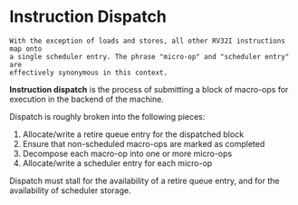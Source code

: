# Instruction Dispatch

```admonish note
With the exception of loads and stores, all other RV32I instructions map onto 
a single scheduler entry. The phrase "micro-op" and "scheduler entry" are 
effectively synonymous in this context. 
```

**Instruction dispatch** is the process of submitting a block of macro-ops for 
execution in the backend of the machine. 

Dispatch is roughly broken into the following pieces:

1. Allocate/write a retire queue entry for the dispatched block
2. Ensure that non-scheduled macro-ops are marked as completed
3. Decompose each macro-op into one or more micro-ops 
4. Allocate/write a scheduler entry for each micro-op

Dispatch must stall for the availability of a retire queue entry, and for the
availability of scheduler storage. 



